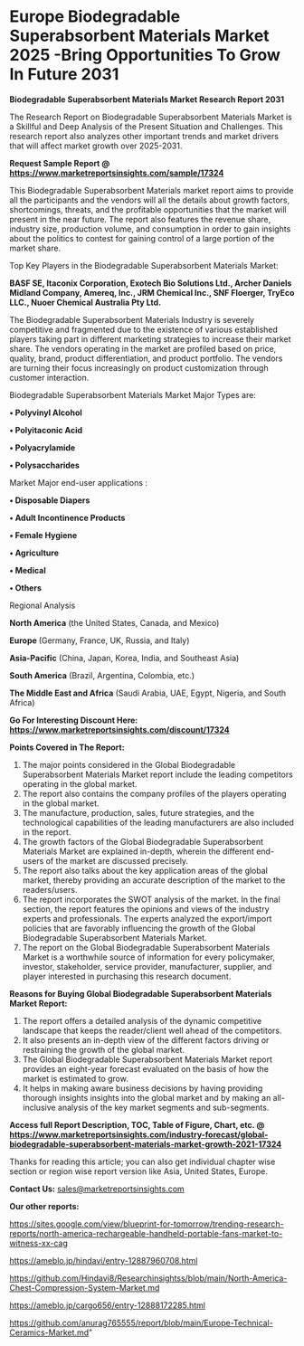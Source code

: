  # Europe Biodegradable Superabsorbent Materials Market 2025 -Bring Opportunities To Grow In Future 2031

<strong>Biodegradable Superabsorbent Materials Market Research Report 2031</strong>

The Research Report on Biodegradable Superabsorbent Materials Market is a Skillful and Deep Analysis of the Present Situation and Challenges. This research report also analyzes other important trends and market drivers that will affect market growth over 2025-2031.

<strong>Request Sample Report @ <a href=https://www.marketreportsinsights.com/sample/17324>https://www.marketreportsinsights.com/sample/17324</a></strong>

This Biodegradable Superabsorbent Materials market report aims to provide all the participants and the vendors will all the details about growth factors, shortcomings, threats, and the profitable opportunities that the market will present in the near future. The report also features the revenue share, industry size, production volume, and consumption in order to gain insights about the politics to contest for gaining control of a large portion of the market share.

Top Key Players in the Biodegradable Superabsorbent Materials Market:

<strong>BASF SE, Itaconix Corporation, Exotech Bio Solutions Ltd., Archer Daniels Midland Company, Amereq, Inc., JRM Chemical Inc., SNF Floerger, TryEco LLC., Nuoer Chemical Australia Pty Ltd.</strong>

The Biodegradable Superabsorbent Materials Industry is severely competitive and fragmented due to the existence of various established players taking part in different marketing strategies to increase their market share. The vendors operating in the market are profiled based on price, quality, brand, product differentiation, and product portfolio. The vendors are turning their focus increasingly on product customization through customer interaction.

Biodegradable Superabsorbent Materials Market Major Types are:

<strong>• Polyvinyl Alcohol

• Polyitaconic Acid

• Polyacrylamide

• Polysaccharides</strong>

Market Major end-user applications :

<strong>• Disposable Diapers

• Adult Incontinence Products

• Female Hygiene

• Agriculture

• Medical

• Others</strong>

Regional Analysis

</u><strong><b>North America</b></strong> (the United States, Canada, and Mexico)

<strong><b>Europe </b></strong>(Germany, France, UK, Russia, and Italy)

<strong><b>Asia-Pacific</b></strong> (China, Japan, Korea, India, and Southeast Asia)

<strong><b>South America</b></strong> (Brazil, Argentina, Colombia, etc.)

<strong><b>The Middle East and Africa</b></strong> (Saudi Arabia, UAE, Egypt, Nigeria, and South Africa)

<strong>Go For Interesting Discount Here: <a href=https://www.marketreportsinsights.com/discount/17324>https://www.marketreportsinsights.com/discount/17324</a></strong>

<strong>Points Covered in The Report:</strong>
<ol>
  <li>The major points considered in the Global Biodegradable Superabsorbent Materials Market report include the leading competitors operating in the global market.</li>
  <li>The report also contains the company profiles of the players operating in the global market.</li>
  <li>The manufacture, production, sales, future strategies, and the technological capabilities of the leading manufacturers are also included in the report.</li>
  <li>The growth factors of the Global Biodegradable Superabsorbent Materials Market are explained in-depth, wherein the different end-users of the market are discussed precisely.</li>
  <li>The report also talks about the key application areas of the global market, thereby providing an accurate description of the market to the readers/users.</li>
  <li>The report incorporates the SWOT analysis of the market. In the final section, the report features the opinions and views of the industry experts and professionals. The experts analyzed the export/import policies that are favorably influencing the growth of the Global Biodegradable Superabsorbent Materials Market.</li>
  <li>The report on the Global Biodegradable Superabsorbent Materials Market is a worthwhile source of information for every policymaker, investor, stakeholder, service provider, manufacturer, supplier, and player interested in purchasing this research document.</li>
</ol>
<strong>Reasons for Buying Global Biodegradable Superabsorbent Materials Market Report:</strong>

<ol>
  <li>The report offers a detailed analysis of the dynamic competitive landscape that keeps the reader/client well ahead of the competitors.</li>
  <li>It also presents an in-depth view of the different factors driving or restraining the growth of the global market.</li>
  <li>The Global Biodegradable Superabsorbent Materials Market report provides an eight-year forecast evaluated on the basis of how the market is estimated to grow.</li>
  <li>It helps in making aware business decisions by having providing thorough insights insights into the global market and by making an all-inclusive analysis of the key market segments and sub-segments.</li>
</ol>
<strong>Access full Report Description, TOC, Table of Figure, Chart, etc. @ <a href=https://www.marketreportsinsights.com/industry-forecast/global-biodegradable-superabsorbent-materials-market-growth-2021-17324>https://www.marketreportsinsights.com/industry-forecast/global-biodegradable-superabsorbent-materials-market-growth-2021-17324</a></strong>


Thanks for reading this article; you can also get individual chapter wise section or region wise report version like Asia, United States, Europe.

<strong>Contact Us:</strong>
sales@marketreportsinsights.com

<strong>Our other reports:</strong>

<a href=https://sites.google.com/view/blueprint-for-tomorrow/trending-research-reports/north-america-rechargeable-handheld-portable-fans-market-to-witness-xx-cag>https://sites.google.com/view/blueprint-for-tomorrow/trending-research-reports/north-america-rechargeable-handheld-portable-fans-market-to-witness-xx-cag</a>

<a href=https://ameblo.jp/hindavi/entry-12887960708.html>https://ameblo.jp/hindavi/entry-12887960708.html</a>

<a href=https://github.com/Hindavi8/Researchinsightss/blob/main/North-America-Chest-Compression-System-Market.md>https://github.com/Hindavi8/Researchinsightss/blob/main/North-America-Chest-Compression-System-Market.md</a>

<a href=https://ameblo.jp/cargo656/entry-12888172285.html>https://ameblo.jp/cargo656/entry-12888172285.html</a>

<a href=https://github.com/anurag765555/report/blob/main/Europe-Technical-Ceramics-Market.md>https://github.com/anurag765555/report/blob/main/Europe-Technical-Ceramics-Market.md</a>"

